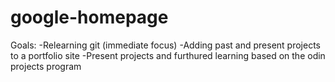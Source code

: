# google-homepage
Goals:
-Relearning git (immediate focus)
-Adding past and present projects to a portfolio site
-Present projects and furthured learning based on the odin  projects program